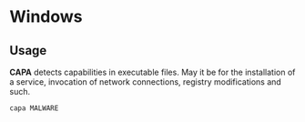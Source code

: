 # Windows


## Usage

**CAPA** detects capabilities in executable files. May it be for the installation of a service, invocation of network connections, registry modifications and such.

```powershell
capa MALWARE 
```